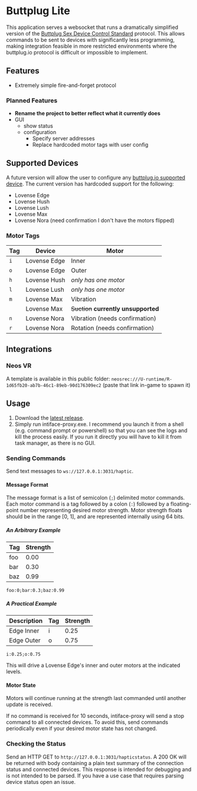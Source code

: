 # Buttplug Lite
This application serves a websocket that runs a dramatically simplified version of the [Buttplug Sex Device Control Standard](https://buttplug-spec.docs.buttplug.io/) protocol. This allows commands to be sent to devices with significantly less programming, making integration feasible in more restricted environments where the buttplug.io protocol is difficult or impossible to implement.

## Features
- Extremely simple fire-and-forget protocol

### Planned Features
- **Rename the project to better reflect what it currently does**
- GUI
  - show status
  - configuration
    - Specify server addresses
    - Replace hardcoded motor tags with user config

## Supported Devices
A future version will allow the user to configure any [buttplug.io supported device](https://iostindex.com/?filtersChanged=1&filter0ButtplugSupport=7). The current version has hardcoded support for the following:

- Lovense Edge
- Lovense Hush
- Lovense Lush
- Lovense Max
- Lovense Nora (need confirmation I don't have the motors flipped)

### Motor Tags
| Tag | Device       | Motor
| --- | ------------ | -----
| `i` | Lovense Edge | Inner
| `o` | Lovense Edge | Outer
| `h` | Lovense Hush | *only has one motor*
| `l` | Lovense Lush | *only has one motor*
| `m` | Lovense Max  | Vibration
|     | Lovense Max  | ~~Suction~~ **currently unsupported**
| `n` | Lovense Nora | Vibration (needs confirmation)
| `r` | Lovense Nora | Rotation (needs confirmation)


## Integrations
### Neos VR
A template is available in this public folder: `neosrec:///U-runtime/R-1d65fb20-ab7b-46c1-89eb-90d176309ec2` (paste that link in-game to spawn it)

## Usage
1. Download the [latest release](https://github.com/runtime-shady-backroom/intiface-proxy/releases/latest).
2. Simply run intiface-proxy.exe. I recommend you launch it from a shell (e.g. command prompt or powershell) so that you can see the logs and kill the process easily. If you run it directly you will have to kill it from task manager, as there is no GUI.

### Sending Commands
Send text messages to `ws://127.0.0.1:3031/haptic`.

#### Message Format
The message format is a list of semicolon (`;`) delimited motor commands. Each motor command is a tag followed by a colon (`:`) followed by a floating-point number representing desired motor strength. Motor strength floats should be in the range [0, 1], and are represented internally using 64 bits.

##### An Arbitrary Example

| Tag | Strength
| --- | ---
| foo | 0.00
| bar | 0.30
| baz | 0.99

```
foo:0;bar:0.3;baz:0.99
```

##### A Practical Example
| Description | Tag | Strength
| ----------- | --- | ---
| Edge Inner  | i   | 0.25
| Edge Outer  | o   | 0.75

```
i:0.25;o:0.75
```

This will drive a Lovense Edge's inner and outer motors at the indicated levels.

#### Motor State
Motors will continue running at the strength last commanded until another update is received.

If no command is received for 10 seconds, intiface-proxy will send a stop command to all connected devices. To avoid this, send commands periodically even if your desired motor state has not changed.

### Checking the Status
Send an HTTP GET to `http://127.0.0.1:3031/hapticstatus`. A 200 OK will be returned with body containing a plain text summary of the connection status and connected devices. This response is intended for debugging and is not intended to be parsed. If you have a use case that requires parsing device status open an issue.
